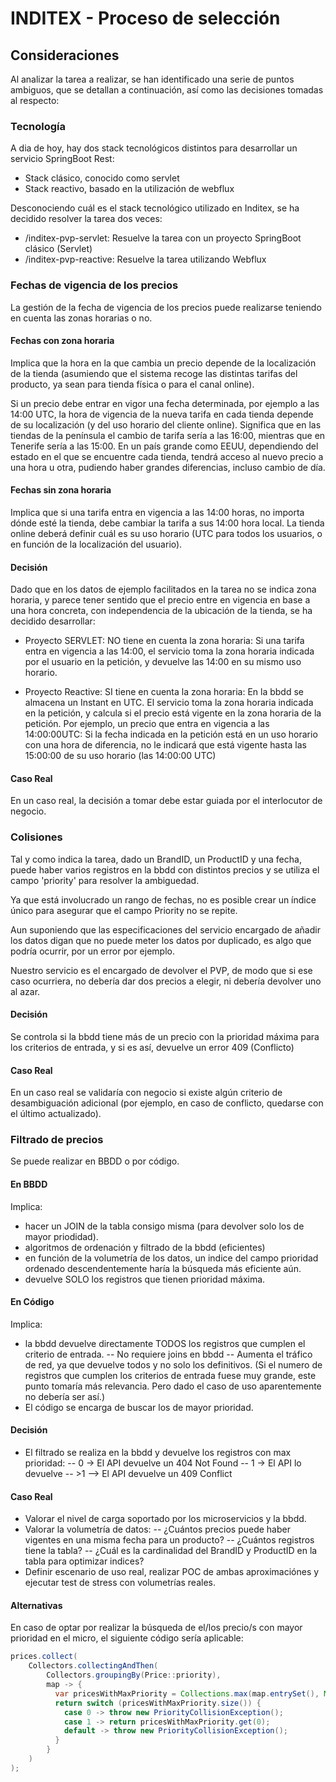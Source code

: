 # INDITEX - Proceso de selección

## Consideraciones

Al analizar la tarea a realizar, se han identificado una serie de puntos ambiguos, que se detallan a continuación, así como las decisiones tomadas al respecto: 

### Tecnología

A dia de hoy, hay dos stack tecnológicos distintos para desarrollar un servicio SpringBoot Rest:
- Stack clásico, conocido como servlet 
- Stack reactivo, basado en la utilización de webflux

Desconociendo cuál es el stack tecnológico utilizado en Inditex, se ha decidido resolver la tarea dos veces:

- /inditex-pvp-servlet: Resuelve la tarea con un proyecto SpringBoot clásico (Servlet)
- /inditex-pvp-reactive: Resuelve la tarea utilizando Webflux


### Fechas de vigencia de los precios

La gestión de la fecha de vigencia de los precios puede realizarse teniendo en cuenta las zonas horarias o no.

#### Fechas con zona horaria

Implica que la hora en la que cambia un precio depende de la localización de la tienda (asumiendo que el sistema recoge las distintas tarifas del producto, ya sean para tienda física o para el canal online).

Si un precio debe entrar en vigor una fecha determinada, por ejemplo a las 14:00 UTC, la hora de vigencia de la nueva tarifa en cada tienda depende de su localización (y del uso horario del cliente online). Significa que en las tiendas de la península el cambio de tarifa sería a las 16:00, mientras que en Tenerife sería a las 15:00. En un país grande como EEUU, dependiendo del estado en el que se encuentre cada tienda, tendrá acceso al nuevo precio a una hora u otra, pudiendo haber grandes diferencias, incluso cambio de día.

#### Fechas sin zona horaria

Implica que si una tarifa entra en vigencia a las 14:00 horas, no importa dónde esté la tienda, debe cambiar la tarifa a sus 14:00 hora local. La tienda online deberá definir cuál es su uso horario (UTC para todos los usuarios, o en función de la localización del usuario).

#### Decisión

Dado que en los datos de ejemplo facilitados en la tarea no se indica zona horaria, y parece tener sentido que el precio entre en vigencia en base a una hora concreta, con independencia de la ubicación de la tienda, se ha decidido desarrollar:

- Proyecto SERVLET: NO tiene en cuenta la zona horaria:
Si una tarifa entra en vigencia a las 14:00, el servicio toma la zona horaria indicada por el usuario en la petición, y devuelve las 14:00 en su mismo uso horario. 

- Proyecto Reactive: SI tiene en cuenta la zona horaria:
En la bbdd se almacena un Instant en UTC. El servicio toma la zona horaria indicada en la petición, y calcula si el precio está vigente en la zona horaria de la petición.
Por ejemplo, un precio que entra en vigencia a las 14:00:00UTC: Si la fecha indicada en la petición está en un uso horario con una hora de diferencia, no le indicará que está vigente hasta las 15:00:00 de su uso horario (las 14:00:00 UTC)


#### Caso Real

En un caso real, la decisión a tomar debe estar guiada por el interlocutor de negocio.


### Colisiones

Tal y como indica la tarea, dado un BrandID, un ProductID y una fecha, puede haber varios registros en la bbdd con distintos precios y se utiliza el campo 'priority' para resolver la ambiguedad.

Ya que está involucrado un rango de fechas, no es posible crear un índice único para asegurar que el campo Priority no se repite.

Aun suponiendo que las especificaciones del servicio encargado de añadir los datos digan que no puede meter los datos por duplicado, es algo que podría ocurrir, por un error por ejemplo.

Nuestro servicio es el encargado de devolver el PVP, de modo que si ese caso ocurriera, no debería dar dos precios a elegir, ni debería devolver uno al azar.

#### Decisión

Se controla si la bbdd tiene más de un precio con la prioridad máxima para los criterios de entrada, y si es así, devuelve un error 409 (Conflicto)

#### Caso Real

En un caso real se validaría con negocio si existe algún criterio de desambiguación adicional (por ejemplo, en caso de conflicto, quedarse con el último actualizado).


### Filtrado de precios

Se puede realizar en BBDD o por código.

#### En BBDD 

Implica:
- hacer un JOIN de la tabla consigo misma (para devolver solo los de mayor priodidad).
- algoritmos de ordenación y filtrado de la bbdd (eficientes)
- en función de la volumetría de los datos, un indice del campo prioridad ordenado descendentemente haría la búsqueda más eficiente aún.
- devuelve SOLO los registros que tienen prioridad máxima.


#### En Código

Implica:
- la bbdd devuelve directamente TODOS los registros que cumplen el criterio de entrada. 
-- No requiere joins en bbdd
-- Aumenta el tráfico de red, ya que devuelve todos y no solo los definitivos. (Si el numero de registros que cumplen los criterios de entrada fuese muy grande, este punto tomaría más relevancia. Pero dado el caso de uso aparentemente no debería ser así.)
- El código se encarga de buscar los de mayor prioridad.


#### Decisión

- El filtrado se realiza en la bbdd y devuelve los registros con max prioridad:
-- 0 -> El API devuelve un 404 Not Found
-- 1 -> El API lo devuelve
-- >1 --> El API devuelve un 409 Conflict

#### Caso Real

- Valorar el nivel de carga soportado por los microservicios y la bbdd.
- Valorar la volumetría de datos:
-- ¿Cuántos precios puede haber vigentes en una misma fecha para un producto? 
-- ¿Cuántos registros tiene la tabla? 
-- ¿Cuál es la cardinalidad del BrandID y ProductID en la tabla para optimizar indices?
- Definir escenario de uso real, realizar POC de ambas aproximaciónes y ejecutar test de stress con volumetrías reales.

#### Alternativas

En caso de optar por realizar la búsqueda de el/los precio/s con mayor prioridad en el micro, el siguiente código sería aplicable:
```java
prices.collect(
    Collectors.collectingAndThen(
        Collectors.groupingBy(Price::priority),
        map -> {
          var pricesWithMaxPriority = Collections.max(map.entrySet(), Map.Entry.comparingByKey()).getValue();
          return switch (pricesWithMaxPriority.size()) {
            case 0 -> throw new PriorityCollisionException();
            case 1 -> return pricesWithMaxPriority.get(0);
            default -> throw new PriorityCollisionException();
          }
        }
    )
);
```

